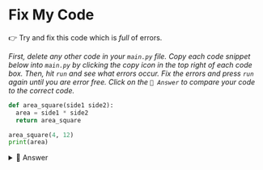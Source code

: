 # Fix My Code

👉 Try and fix this code which is *full* of errors.

*First, delete any other code in your `main.py` file. Copy each code snippet below into `main.py` by clicking the copy icon in the top right of each code box. Then, hit `run` and see what errors occur. Fix the errors and press `run` again until you are error free. Click on the `👀 Answer` to compare your code to the correct code.*

```python
def area_square(side1 side2):
  area = side1 * side2
  return area_square

area_square(4, 12)
print(area)
```

<details> <summary> 👀 Answer </summary>

```python
def area_square(side1, side2):
  area = side1 * side2
  return area

area = area_square(4, 12)
print(area)
```


</details>